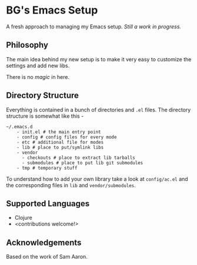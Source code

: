 # BG's Emacs Setup #

A fresh approach to managing my Emacs setup.
*Still a work in progress.*

## Philosophy ##

The main idea behind my new setup is to make it very easy to customize the
settings and add new libs.

There is no *magic* in here.

## Directory Structure ##

Everything is contained in a bunch of directories and `.el` files. The directory
structure is somewhat like this -

    ~/.emacs.d
        - init.el # the main entry point
        - config # config files for every mode
        - etc # additional file for modes
        - lib # place to put/symlink libs
        - vendor
          - checkouts # place to extract lib tarballs
          - submodules # place to put lib git submodules
        - tmp # temporary stuff

To understand how to add your own library take a look at `config/ac.el` and the
corresponding files in `lib` and `vendor/submodules`.

## Supported Languages ##

* Clojure
* <contributions welcome!>

## Acknowledgements ##

Based on the work of Sam Aaron.
